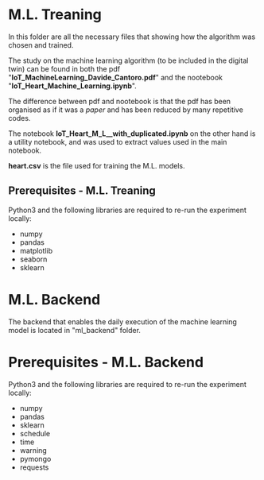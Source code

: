 # M.L. Treaning
In this folder are all the necessary files that showing how the algorithm was chosen and trained.

The study on the machine learning algorithm (to be included in the digital twin) can be found in both the pdf "**IoT_MachineLearning_Davide_Cantoro.pdf**" and the nootebook "**IoT_Heart_Machine_Learning.ipynb**".

The difference between pdf and nootebook is that the pdf has been organised as if it was a _paper_ and has been reduced by many repetitive codes.

The notebook **IoT_Heart_M_L__with_duplicated.ipynb** on the other hand is a utility notebook, and was used to extract values used in the main notebook.

**heart.csv** is the file used for training the M.L. models.

## Prerequisites - M.L. Treaning
Python3 and the following libraries are required to re-run the experiment locally:
- numpy
- pandas
- matplotlib
- seaborn
- sklearn

# M.L. Backend
The backend that enables the daily execution of the machine learning model is located in "ml_backend" folder.

# Prerequisites - M.L. Backend
Python3 and the following libraries are required to re-run the experiment locally:
- numpy
- pandas
- sklearn
- schedule
- time
- warning
- pymongo
- requests
